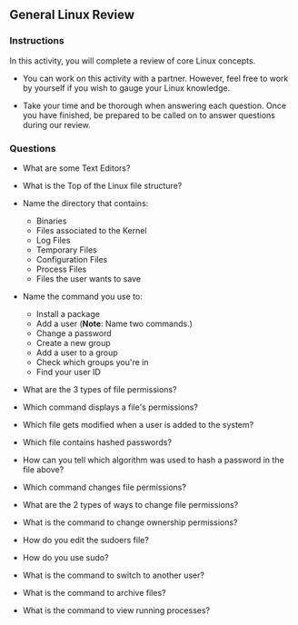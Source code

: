 ## General Linux Review

### Instructions

In this activity, you will complete a review of core Linux concepts. 

- You can work on this activity with a partner. However, feel free to work by yourself if you wish to gauge your Linux knowledge. 

- Take your time and be thorough when answering each question. Once you have finished, be prepared to be called on to answer questions during our review.

### Questions

- What are some Text Editors?   

- What is the Top of the Linux file structure?

- Name the directory that contains:
  - Binaries
  - Files associated to the Kernel
  - Log Files
  - Temporary Files
  - Configuration Files
  - Process Files
  - Files the user wants to save

- Name the command you use to:
  - Install a package 
  - Add a user (**Note**: Name two commands.)
  - Change a password
  - Create a new group
  - Add a user to a group
  - Check which groups you're in
  - Find your user ID

- What are the 3 types of file permissions?

- Which command displays a file's permissions?

- Which file gets modified when a user is added to the system?

- Which file contains hashed passwords?

- How can you tell which algorithm was used to hash a password in the file above? 

- Which command changes file permissions?

- What are the 2 types of ways to change file permissions?

- What is the command to change ownership permissions?

- How do you edit the sudoers file?

- How do you use sudo?

- What is the command to switch to another user?

- What is the command to archive files?

- What is the command to view running processes?
